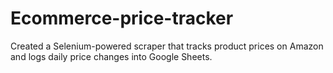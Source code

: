 # Ecommerce-price-tracker
Created a Selenium-powered scraper that tracks product prices on Amazon and logs daily price changes into Google Sheets.
